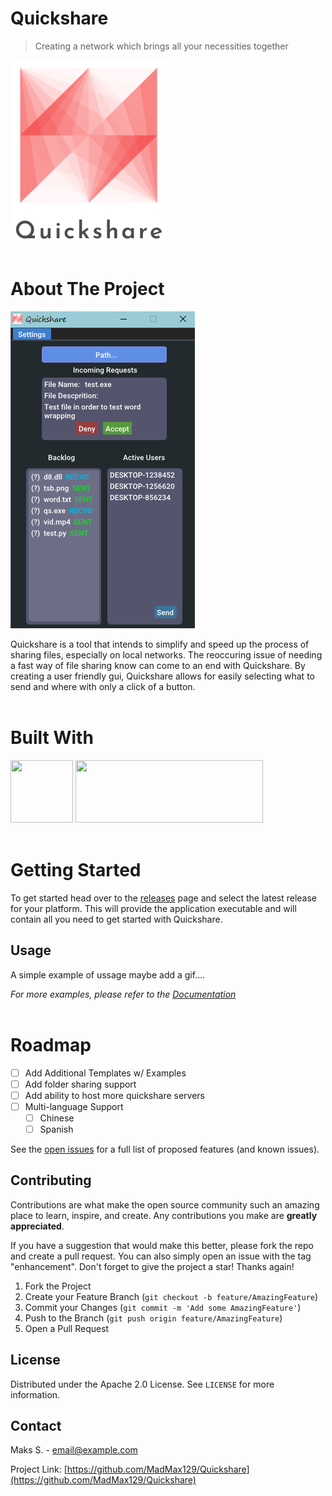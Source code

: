 # Quickshare
> Creating a network which brings all your necessities together

<!-- [![Contributors][contributors-shield]][contributors-url]
[![Stargazers][stars-shield]][stars-url]
[![Issues][issues-shield]][issues-url]
[![MIT License][license-shield]][license-url] -->

<img src="images/full_logo.png" width="250" height="290"/>
<br />
<br />

<!-- ABOUT THE PROJECT -->
# About The Project

<!-- Add screen shot of gui -->
[![Product Name Screen Shot][product-screenshot]](https://example.com)

Quickshare is a tool that intends to simplify and speed up the process of sharing files, especially on local networks. The reoccuring issue of needing a fast way of file sharing know can come to an end with Quickshare. By creating a user friendly gui, Quickshare allows for easily selecting what to send and where with only a click of a button.
<br />
<br />

# Built With

<img src="https://upload.wikimedia.org/wikipedia/commons/1/18/ISO_C%2B%2B_Logo.svg" width=100 height=100>

<img src="https://cloud.githubusercontent.com/assets/8225057/9825766/8b0de6c8-58cd-11e5-960f-0eeed4004d6c.png" width=300 height=100>
<br />
<br />

<!-- GETTING STARTED -->
# Getting Started

To get started head over to the [releases](https://github.com/MadMax129/Quickshare/releases/) page and select the latest release for your platform. This will provide the application executable and will contain all you need to get started with Quickshare.

<!-- USAGE EXAMPLES -->
## Usage

A simple example of ussage maybe add a gif....

_For more examples, please refer to the [Documentation](https://example.com)_
<br />
<br />

<!-- ROADMAP -->
# Roadmap
- [ ] Add Additional Templates w/ Examples
- [ ] Add folder sharing support
- [ ] Add ability to host more quickshare servers
- [ ] Multi-language Support
    - [ ] Chinese
    - [ ] Spanish

See the [open issues](https://github.com/MadMax129/Quickshare/issues) for a full list of proposed features (and known issues).

<!-- CONTRIBUTING -->
## Contributing

Contributions are what make the open source community such an amazing place to learn, inspire, and create. Any contributions you make are **greatly appreciated**.

If you have a suggestion that would make this better, please fork the repo and create a pull request. You can also simply open an issue with the tag "enhancement".
Don't forget to give the project a star! Thanks again!

1. Fork the Project
2. Create your Feature Branch (`git checkout -b feature/AmazingFeature`)
3. Commit your Changes (`git commit -m 'Add some AmazingFeature'`)
4. Push to the Branch (`git push origin feature/AmazingFeature`)
5. Open a Pull Request

<!-- LICENSE -->
## License

Distributed under the Apache 2.0 License. See `LICENSE` for more information.

<!-- CONTACT -->
## Contact

Maks S. - email@example.com

Project Link: [https://github.com/MadMax129/Quickshare](https://github.com/MadMax129/Quickshare)


<!-- MARKDOWN LINKS & IMAGES -->
<!-- https://www.markdownguide.org/basic-syntax/#reference-style-links -->
[contributors-shield]: https://img.shields.io/github/contributors/MadMax129/Quickshare.svg?style=for-the-badge
[stars-shield]: https://img.shields.io/github/stars/MadMax129/Quickshare.svg?style=for-the-badge
[issues-shield]: https://img.shields.io/github/issues/MadMax129/Quickshare.svg?style=for-the-badge
[license-shield]: https://img.shields.io/github/license/MadMax129/Quickshare.svg?style=for-the-badge

[contributors-url]: https://github.com/MadMax129/Quickshare/graphs/contributors
[stars-url]: https://github.com/MadMax129/Quickshare/stargazers
[issues-url]: https://github.com/MadMax129/Quickshare/issues
[license-url]: https://github.com/MadMax129/Quickshare/blob/master/LICENSE

[product-screenshot]: images/demo1.png
[C++]: https://upload.wikimedia.org/wikipedia/commons/1/18/ISO_C%2B%2B_Logo.svg
[ImGUI]: https://cloud.githubusercontent.com/assets/8225057/9825766/8b0de6c8-58cd-11e5-960f-0eeed4004d6c.png
[imgui-url]: https://github.com/ocornut/imgui
